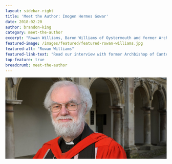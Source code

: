 ```yaml
---
layout: sidebar-right
title: 'Meet the Author: Imogen Hermes Gowar'
date: 2018-02-20
author: brandon-king
category: meet-the-author
excerpt: "Rowan Williams, Baron Williams of Oystermouth and former Archbishop of Canterbury discusses his literary influences and memories of Suffolk."
featured-image: /images/featured/featured-rowan-williams.jpg
featured-alt: "Rowan Williams"
featured-link-text: "Read our interview with former Archbishop of Canterbury Rowan Williams."
top-feature: true
breadcrumb: meet-the-author
---
```


![Rowan Williams](/images/featured/featured-rowan-williams.jpg)
